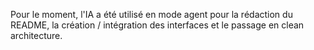 Pour le moment, l'IA a été utilisé en mode agent pour la rédaction du README, la création / intégration des interfaces et le passage en clean architecture.
